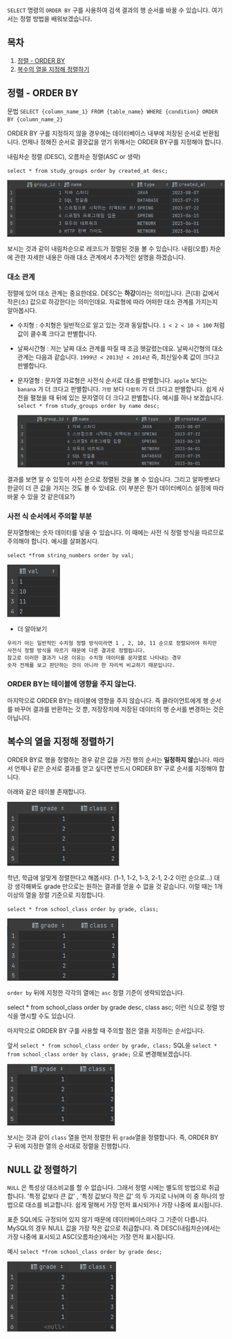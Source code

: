 `SELECT` 명령의 `ORDER BY` 구를 사용하여 검색 결과의 행 순서를 바꿀 수 있습니다. 여기서는 정렬 방법을 배워보겠습니다.

## 목차

1. [정렬 - ORDER BY]((1)%20ORDER%20BY.md#%EC%A0%95%EB%A0%AC---order-by)
2. [복수의 열을 지정해 정렬하기]((1)%20ORDER%20BY.md#%EB%B3%B5%EC%88%98%EC%9D%98-%EC%97%B4%EC%9D%84-%EC%A7%80%EC%A0%95%ED%95%B4-%EC%A0%95%EB%A0%AC%ED%95%98%EA%B8%B0)

## 정렬 - ORDER BY

문법
`SELECT {column_name_1} FROM {table_name} WHERE {condition} ORDER BY {column_name_2}` 

ORDER BY 구를 지정하지 않을 경우에는 데이터베이스 내부에 저장된 순서로 반환됩니다. 언제나 정해진 순서로 결괏값을 얻기 위해서는 ORDER BY구를 지정해야 합니다.

내림차순 정렬 (DESC), 오름차순 정렬(ASC or 생략)

`select * from study_groups order by created_at desc;`

![[Pasted image 20230808161712.png]](Pasted%20image%2020230808161712.png)

보시는 것과 같이 내림차순으로 레코드가 정렬된 것을 볼 수 있습니다. 내림(오름) 차순에 관한 자세한 내용은 아래 대소 관계에서 추가적인 설명을 하겠습니다.

### 대소 관계

정렬에 있어 대소 관계는 중요한데요. DESC는 **하강**이라는 의미입니다. 큰(대) 값에서 작은(소) 값으로 하강한다는 의미인데요. 자료형에 따라 어떠한 대소 관계를 가지는지 알아봅시다.

- 수치형 : 수치형은 일반적으로 알고 있는 것과 동일합니다. `1 < 2 < 10 < 100` 처럼 값이 클수록 크다고 판별합니다.

- 날짜시간형 : 저는 날짜 대소 관계를 따질 때 조금 헷갈렸는데요. 날짜시간형의 대소 관계는 다음과 같습니다. `1999년 < 2013년 < 2014년` 즉, 최신일수록 값이 크다고 판별합니다. 

- 문자열형 : 문자열 자료형은 사전식 순서로 대소를 판별합니다. `apple` 보다는 `banana` 가 더 크다고 판별합니다.  `가방` 보다 `다람쥐` 가 더 크다고 판별합니다. 쉽게 사전을 펼쳤을 때 뒤에 있는 문자열이 더 크다고 판별합니다. 예시를 하나 보겠습니다.
   `select * from study_groups order by name desc;`

	![[Pasted image 20230808162454.png]](Pasted%20image%2020230808162454.png)

 결과를 보면 알 수 있듯이 사전 순으로 정렬된 것을 볼 수 있습니다. 그리고 알파벳보다 한글이 더 큰 값을 가지는 것도 볼 수 있네요. (이 부분은 뭔가 데이터베이스 설정에 따라 바꿀 수 있을 것 같은데요?)


### 사전 식 순서에서 주의할 부분
문자열형에는 숫자 데이터를 넣을 수 있습니다. 이 때에는 사전 식 정렬 방식을 따르므로 주의해야 합니다. 예시를 살펴봅시다.

`select *from string_numbers order by val;`

![[Pasted image 20230808163225.png]](Pasted%20image%2020230808163225.png)

- 더 알아보기
```
우리가 아는 일반적인 수치형 정렬 방식이라면 1 , 2, 10, 11 순으로 정렬되어야 하지만 
사전식 정렬 방식을 따르기 때문에 다른 결과로 정렬됩니다. 
참고로 이러한 결과가 나온 이유는 수치형 데이터를 문자열로 나타내는 경우 
숫자 전체를 보고 판단하는 것이 아니라 한 자리씩 비교하기 때문입니다.
```

### ORDER BY는 테이블에 영향을 주지 않는다.

마지막으로 ORDER BY는 테이블에 영향을 주지 않습니다. 즉 클라이언트에게 행 순서를 바꾸어 결과를 반환하는 것 뿐, 저장장치에 저장된 데이터의 행 순서를 변경하는 것은 아닙니다.


## 복수의 열을 지정해 정렬하기

ORDER BY로 행을 정렬하는 경우 같은 값을 가진 행의 순서는 **일정하지 않**습니다. 따라서 언제나 같은 순서로 결과를 얻고 싶다면 반드시 ORDER BY 구로 순서를 지정해야 합니다.

아래와 같은 테이블 존재합니다.

![[Pasted image 20230808165137.png]](Pasted%20image%2020230808165137.png)

학년, 학급에 알맞게 정렬한다고 해봅시다. (1-1, 1-2, 1-3, 2-1, 2-2 이런 순으로...) 대강 생각해봐도 grade 만으로는 원하는 결과를 얻을 수 없을 것 같습니다. 이럴 때는 1개 이상의 열을 정렬 기준으로 지정합니다.

`select * from school_class order by grade, class;`

![[Pasted image 20230808165242.png]](Pasted%20image%2020230808165242.png)

`order by` 뒤에 지정한 각각의 열에는 `asc` 정렬 기준이 생략되었습니다. 

select * from school_class order by grade desc, class asc; 이런 식으로 정렬 방식을 명시할 수도 있습니다.

마지막으로 ORDER BY 구를 사용할 때 주의할 점은 열을 지정하는 순서입니다.

앞서 `select * from school_class order by grade, class;` SQL을 
`select * from school_class order by class, grade;` 으로 변경해보겠습니다.

![[Pasted image 20230808165658.png]](Pasted%20image%2020230808165658.png)

보시는 것과 같이 `class` 열을 먼저 정렬한 뒤 `grade`열을 정렬합니다. 즉, ORDER BY 구 뒤에 지정한 열의 순서대로 정렬을 진행합니다.

## NULL 값 정렬하기

`NULL` 은 특성상 대소비교를 할 수 없습니다. 그래서 정렬 시에는 별도의 방법으로 취급합니다. '특정 값보다 큰 값' , '특정 값보다 작은 값' 의 두 가지로 나뉘며 이 중 하나의 방법으로 대소를 비교합니다. 쉽게 말해서 가장 먼저 표시되거나 가장 나중에 표시됩니다.

표준 SQL에도 규정되어 있지 않기 때문에 데이터베이스마다 그 기준이 다릅니다. MySQL의 경우 NULL 값을 가장 작은 값으로 취급합니다. 즉 DESC(내림차순)에서는 가장 나중에 표시되고 ASC(오름차순)에서는 가장 먼저 표시됩니다.

예시
`select *from school_class order by grade desc;`

![[Pasted image 20230808170205.png]](Pasted%20image%2020230808170205.png)
